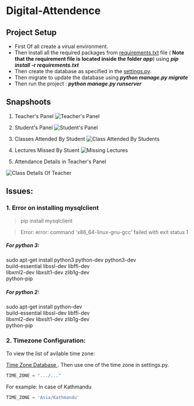 # Digital-Attendence<Enter>

 <Enter>
 
 ## Project Setup
 - First Of all create a virual environment.
 - Then install all the required packages from [requirements.txt](https://github.com/sbhusal123/Digital-Attendence/blob/master/app/requirements.txt) file  (<Enter> **Note that the requirement file is located inside the folder _app_**) using _**pip install -r requirements.txt**_
 - Then create the database as specified in the [settings.py](https://github.com/sbhusal123/Digital-Attendence/blob/master/app/app/settings.py).
 - Then migrate to update the database using **_python manage.py migrate_**
 - Then run the project : **_python manage.py runserver_**
 
 ## Snapshoots

1. Teacher's Panel
![Teacher's Panel](https://github.com/sbhusal123/Digital-Attendence/blob/master/snapshoots/teacher's%20panel.png?raw=true)

2. Student's Panel
![Student's Panel](https://github.com/sbhusal123/Digital-Attendence/blob/master/snapshoots/student's%20panel.png?raw=true)

3. Classes Attended By Student
![Class Attended By Students](https://github.com/sbhusal123/Digital-Attendence/blob/master/snapshoots/Student%20Attended%20Class.png?raw=true)

4. Lectures Missed By Stuent
![Missing Lectures](https://github.com/sbhusal123/Digital-Attendence/blob/master/snapshoots/Student%20Missing%20Class.png?raw=true)

5. Attendance Details in Teacher's Panel

![Class Details Of Teacher](https://github.com/sbhusal123/Digital-Attendence/blob/master/snapshoots/class%20details.png?raw=true)

## Issues:
### 1. Error on installing mysqlclient

> pip install mysqlclient

>Error: error: command 'x86_64-linux-gnu-gcc' failed with exit status 1

##### For python 3:
sudo apt-get install python3 python-dev python3-dev \
     build-essential libssl-dev libffi-dev \
     libxml2-dev libxslt1-dev zlib1g-dev \
     python-pip
     
##### For python 2:
sudo apt-get install python-dev  \
     build-essential libssl-dev libffi-dev \
     libxml2-dev libxslt1-dev zlib1g-dev \
     python-pip

### 2. Timezone Configuration:

To view the list of avilable time zone:

[Time Zone Database ](https://en.wikipedia.org/wiki/List_of_tz_database_time_zones). Then use one of the time zone in settings.py.

```python
TIME_ZONE = ".../..."
```
For example:
In case of Kathmandu
```python
TIME_ZONE = 'Asia/Kathmandu'
```

